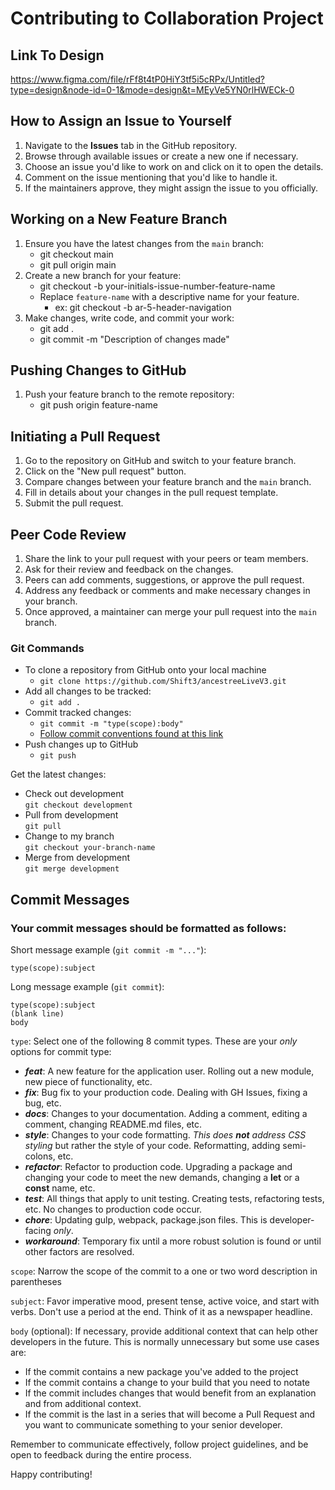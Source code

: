 # Contributing to Collaboration Project

## Link To Design
https://www.figma.com/file/rFf8t4tP0HiY3tf5i5cRPx/Untitled?type=design&node-id=0-1&mode=design&t=MEyVe5YN0rlHWECk-0


## How to Assign an Issue to Yourself

1. Navigate to the **Issues** tab in the GitHub repository.
2. Browse through available issues or create a new one if necessary.
3. Choose an issue you'd like to work on and click on it to open the details.
4. Comment on the issue mentioning that you'd like to handle it.
5. If the maintainers approve, they might assign the issue to you officially.

## Working on a New Feature Branch

1. Ensure you have the latest changes from the `main` branch:
    - git checkout main
    - git pull origin main
2. Create a new branch for your feature:
    - git checkout -b your-initials-issue-number-feature-name
    - Replace `feature-name` with a descriptive name for your feature.
        - ex: git checkout -b ar-5-header-navigation
3. Make changes, write code, and commit your work:
    - git add .
    - git commit -m "Description of changes made"

## Pushing Changes to GitHub

1. Push your feature branch to the remote repository:
    - git push origin feature-name

## Initiating a Pull Request

1. Go to the repository on GitHub and switch to your feature branch.
2. Click on the "New pull request" button.
3. Compare changes between your feature branch and the `main` branch.
4. Fill in details about your changes in the pull request template.
5. Submit the pull request.

## Peer Code Review

1. Share the link to your pull request with your peers or team members.
2. Ask for their review and feedback on the changes.
3. Peers can add comments, suggestions, or approve the pull request.
4. Address any feedback or comments and make necessary changes in your branch.
5. Once approved, a maintainer can merge your pull request into the `main` branch.

### Git Commands

- To clone a repository from GitHub onto your local machine
  - `git clone https://github.com/Shift3/ancestreeLiveV3.git`
- Add all changes to be tracked:
  - `git add .`
- Commit tracked changes:
  - `git commit -m "type(scope):body"`
  - [Follow commit conventions found at this link](commits.md)
- Push changes up to GitHub
  - `git push`

Get the latest changes:

- Check out development  
   `git checkout development`
- Pull from development  
   `git pull`
- Change to my branch  
   `git checkout your-branch-name`
- Merge from development  
   `git merge development`

## Commit Messages

### Your commit messages should be formatted as follows:

Short message example (`git commit -m "..."`):

`type(scope):subject`

Long message example (`git commit`):
```
type(scope):subject
(blank line)
body
```

`type`: Select one of the following 8 commit types. These are your _only_ options for commit type:

- **_feat_**: A new feature for the application user. Rolling out a new module, new piece of functionality, etc.
- **_fix_**: Bug fix to your production code. Dealing with GH Issues, fixing a bug, etc.
- **_docs_**: Changes to your documentation. Adding a comment, editing a comment, changing README.md files, etc.
- **_style_**: Changes to your code formatting. _This does **not** address CSS styling_ but rather the style of your code. Reformatting, adding semi-colons, etc.
- **_refactor_**: Refactor to production code. Upgrading a package and changing your code to meet the new demands, changing a **let** or a **const** name, etc.
- **_test_**: All things that apply to unit testing. Creating tests, refactoring tests, etc. No changes to production code occur.
- **_chore_**: Updating gulp, webpack, package.json files. This is developer-facing _only_.
- **_workaround_**: Temporary fix until a more robust solution is found or until other factors are resolved.

`scope`: Narrow the scope of the commit to a one or two word description in parentheses

`subject`: Favor imperative mood, present tense, active voice, and start with verbs. Don't use a period at the end. Think of it as a newspaper headline.

`body` (optional): If necessary, provide additional context that can help other developers in the future. This is normally unnecessary but some use cases are:

- If the commit contains a new package you've added to the project
- If the commit contains a change to your build that you need to notate
- If the commit includes changes that would benefit from an explanation and from additional context.
- If the commit is the last in a series that will become a Pull Request and you want to communicate something to your senior developer.

Remember to communicate effectively, follow project guidelines, and be open to feedback during the entire process.

Happy contributing!








